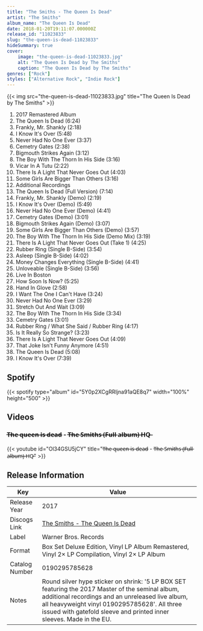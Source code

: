 ```yaml
---
title: "The Smiths - The Queen Is Dead"
artist: "The Smiths"
album_name: "The Queen Is Dead"
date: 2018-01-20T19:11:07.000000Z
release_id: "11023833"
slug: "the-queen-is-dead-11023833"
hideSummary: true
cover:
    image: "the-queen-is-dead-11023833.jpg"
    alt: "The Queen Is Dead by The Smiths"
    caption: "The Queen Is Dead by The Smiths"
genres: ["Rock"]
styles: ["Alternative Rock", "Indie Rock"]
---
```


{{< img src="the-queen-is-dead-11023833.jpg" title="The Queen Is Dead by The Smiths" >}}

<!-- section break -->

1. 2017 Remastered Album
2. The Queen Is Dead  (6:24)
3. Frankly, Mr. Shankly (2:18)
4. I Know It's Over (5:48)
5. Never Had No One Ever (3:37)
6. Cemetry Gates (2:38)
7. Bigmouth Strikes Again (3:12)
8. The Boy With The Thorn In His Side (3:16)
9. Vicar In A Tutu (2:22)
10. There Is A Light That Never Goes Out (4:03)
11. Some Girls Are Bigger Than Others (3:16)
12. Additional Recordings 
13. The Queen Is Dead (Full Version) (7:14)
14. Frankly, Mr. Shankly (Demo) (2:19)
15. I Know It's Over (Demo) (5:49)
16. Never Had No One Ever (Demo) (4:41)
17. Cemetry Gates (Demo) (3:01)
18. Bigmouth Strikes Again (Demo) (3:07)
19. Some Girls Are Bigger Than Others (Demo) (3:57)
20. The Boy With The Thorn In His Side (Demo Mix) (3:19)
21. There Is A Light That Never Goes Out (Take 1) (4:25)
22. Rubber Ring (Single B-Side) (3:54)
23. Asleep (Single B-Side) (4:02)
24. Money Changes Everything (Single B-Side) (4:41)
25. Unloveable (Single B-Side) (3:56)
26. Live In Boston
27. How Soon Is Now? (5:25)
28. Hand In Glove (2:58)
29. I Want The One I Can't Have (3:24)
30. Never Had No One Ever (3:29)
31. Stretch Out And Wait (3:09)
32. The Boy With The Thorn In His Side (3:34)
33. Cemetry Gates (3:01)
34. Rubber Ring / What She Said / Rubber Ring (4:17)
35. Is It Really So Strange? (3:23)
36. There Is A Light That Never Goes Out (4:09)
37. That Joke Isn't Funny Anymore (4:51)
38. The Queen Is Dead (5:08)
39. I Know It's Over (7:39)

<!-- section break -->


## Spotify
{{< spotify type="album" id="5Y0p2XCgRRIjna91aQE8q7" width="100%" height="500" >}}



## Videos
### T̶h̶e̶ q̶u̶e̶e̶n̶ i̶s̶ d̶e̶a̶d̶  - T̶h̶e̶ S̶m̶i̶t̶h̶s̶ (̶F̶u̶l̶l̶ a̶l̶b̶u̶m̶)̶ H̶Q̶
{{< youtube id="Ol34GSU5jCY" title="T̶h̶e̶ q̶u̶e̶e̶n̶ i̶s̶ d̶e̶a̶d̶  - T̶h̶e̶ S̶m̶i̶t̶h̶s̶ (̶F̶u̶l̶l̶ a̶l̶b̶u̶m̶)̶ H̶Q̶" >}}<br>



## Release Information
|  Key           | Value                                                |
| ---------------| ---------------------------------------------------- |
| Release Year   | 2017                                   |
| Discogs Link   | [The Smiths - The Queen Is Dead](https://www.discogs.com/release/11023833-The-Smiths-The-Queen-Is-Dead) |
| Label          | Warner Bros. Records |
| Format         | Box Set Deluxe Edition, Vinyl LP Album Remastered, Vinyl 2× LP Compilation, Vinyl 2× LP Album |
| Catalog Number | 0190295785628 |
| Notes | Round silver hype sticker on shrink: '5 LP BOX SET featuring the 2017 Master of the seminal album, additional recordings and an unreleased live album, all heavyweight vinyl 0190295785628'. All three issued with gatefold sleeve and printed inner sleeves. Made in the EU. |